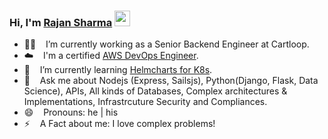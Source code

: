 ### Hi, I'm [Rajan Sharma](https://www.linkedin.com/in/rajansharma9697/) <img src="https://media.giphy.com/media/hvRJCLFzcasrR4ia7z/giphy.gif" width="25px">


- 👨‍💼 &nbsp;&nbsp; I’m currently working as a Senior Backend Engineer at Cartloop.
- ☁️ &nbsp;&nbsp; I'm a certified [AWS DevOps Engineer](https://www.credly.com/badges/49abc3cf-4f01-41b0-a71f-b3f3e7eba10d/public_url).
- 🌱 &nbsp;&nbsp; I’m currently learning [Helmcharts for K8s](https://helm.sh/docs/topics/charts/).
- 💬 &nbsp;&nbsp; Ask me about Nodejs (Express, Sailsjs), Python(Django, Flask, Data Science), APIs, All kinds of Databases, Complex architectures & Implementations, Infrastrcuture Security and Compliances.
- 😄 &nbsp;&nbsp; Pronouns: he | his
- ⚡ &nbsp;&nbsp; A Fact about me: I love complex problems!
